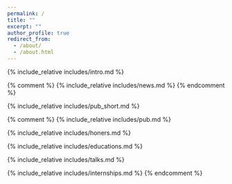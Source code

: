 ```yaml
---
permalink: /
title: ""
excerpt: ""
author_profile: true
redirect_from: 
  - /about/
  - /about.html
---
```


<span class='anchor' id='about-me'></span>
{% include_relative includes/intro.md %}

{% comment %}
{% include_relative includes/news.md %}
{% endcomment %}

{% include_relative includes/pub_short.md %}

{% comment %}
{% include_relative includes/pub.md %}

{% include_relative includes/honers.md %}

{% include_relative includes/educations.md %}

{% include_relative includes/talks.md %}

{% include_relative includes/internships.md %}
{% endcomment %}
